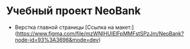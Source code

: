 # Учебный проект NeoBank

- Верстка главной страницы
[Ссылка на макет:] (https://www.figma.com/file/mzWNIHUIElFpMMFstSPzJm/NeoBank?node-id=93%3A3696&mode=dev)


